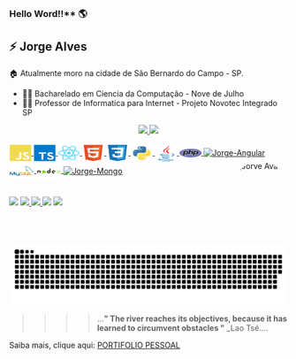 ### Hello Word!!** 	:earth_americas:

:zap:  Jorge Alves 
---

   :house: Atualmente moro na cidade de São Bernardo do Campo - SP.

   - :student: Bacharelado em Ciencia da Computação - Nove de Julho
   - :man_teacher: Professor de Informatica para Internet - Projeto Novotec Integrado SP
 <div align="center">
  <a href="https://github.com/Jorge-D-Alves">
  <img height="180em" src="https://github-readme-stats.vercel.app/api?username=Jorge-D-Alves&show_icons=true&theme=great-gatsby&include_all_commits=true&count_private=true"/>
  <img height="180em" src="https://github-readme-stats.vercel.app/api/top-langs/?username=Jorge-D-Alves&layout=compact&langs_count=7&theme=great-gatsby"/>
</div>


   <div style="display: inline_block"><br>
  <img align="center" alt="Jorge-Js" height="30" width="40" src="https://raw.githubusercontent.com/devicons/devicon/master/icons/javascript/javascript-plain.svg">
  <img align="center" alt="Jorge-Ts" height="30" width="40" src="https://raw.githubusercontent.com/devicons/devicon/master/icons/typescript/typescript-plain.svg">
  <img align="center" alt="Jorge-React" height="30" width="40" src="https://raw.githubusercontent.com/devicons/devicon/master/icons/react/react-original.svg">
  <img align="center" alt="Jorge-HTML" height="30" width="40" src="https://raw.githubusercontent.com/devicons/devicon/master/icons/html5/html5-original.svg">
  <img align="center" alt="Jorge-CSS" height="30" width="40" src="https://raw.githubusercontent.com/devicons/devicon/master/icons/css3/css3-original.svg">
  <img align="center" alt="Jorge-Python" height="30" width="40" src="https://raw.githubusercontent.com/devicons/devicon/master/icons/python/python-original.svg">
  <img align="center" alt="Jorge-Java" height="30" width="40" src="https://raw.githubusercontent.com/devicons/devicon/master/icons/java/java-original.svg"> 
  <img align="center" alt="Jorge-Php" height="30" width="40" src="https://raw.githubusercontent.com/devicons/devicon/master/icons/php/php-original.svg" />
  <img align="center" alt="Jorge-Angular" height="30" width="40" src="https://angular.io/assets/images/logos/angular/angular.svg" />
  <img align="center" alt="Jorge-Mysql" height="35" width="45" src="https://raw.githubusercontent.com/devicons/devicon/master/icons/mysql/mysql-original-wordmark.svg" />
  <img align="center" alt="Jorge-Node" height="35" width="45" src="https://raw.githubusercontent.com/devicons/devicon/master/icons/nodejs/nodejs-original-wordmark.svg" />
  <img align="center" alt="Jorge-Mongo" height="30" width="40" src="https://raw.githubusercontent.com/mongodb-js/leaf/master/dist/mongodb-leaf_128x128.png" />
   <img align="right" alt="Jorve Avatar" height="150" style="border-radius:50px;"
src="https://readyplayer.me/gallery/YVNBQEIUY">
</div>

   ##
   
   <div> 
  <a href = "mailto:alvesdjorge@gmail.com"><img src="https://img.shields.io/badge/-Gmail-%23333?style=for-the-badge&logo=gmail&logoColor=white" target="_blank"></a>
<a target="_blank" href="https://www.linkedin.com/in/jorgealves2021">
   <img src="https://img.shields.io/badge/linkedin-%230077B5.svg?&style=for-the-badge&logo=linkedin&logoColor=white" />
</a>
<a target="_blank" href="https://wa.me/5511982847131?text=Olá!%20Tudo%20bem?">
  <img src="https://img.shields.io/badge/WhatsApp-25D366?style=for-the-badge&logo=whatsapp&logoColor=white" />
</a>
<a href = "mailto:jdonizetialves@hotmail.com"><img src="https://img.shields.io/badge/Microsoft_Outlook-0078D4?style=for-the-badge&logo=microsoft-outlook&logoColor=white" target="_blank"></a>     
<a target="_blank" href="https://t.me/Jorgedalves">
  <img src="https://img.shields.io/badge/Telegram-2CA5E0?style=for-the-badge&logo=telegram&logoColor=white" />
</a>
 
  ![Snake animation](https://github.com/Jorge-D-Alves/Jorge-D-Alves/blob/output/github-contribution-grid-snake.svg)
 
</div>
   
   > > > > ...**" The river reaches its objectives, because it has learned to circumvent obstacles "**  _Lao Tsé....
   



  
   

Saiba mais, clique aqui: <a href="https://jorge-d-alves.github.io/">PORTIFOLIO PESSOAL</a>
